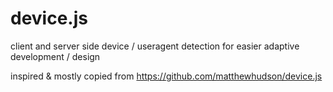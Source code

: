 device.js
=========

client and server side device / useragent detection for easier adaptive development / design

inspired & mostly copied from https://github.com/matthewhudson/device.js
